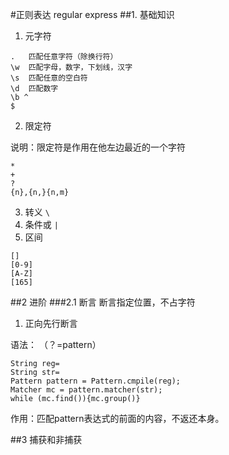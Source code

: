 #正则表达 regular express
##1. 基础知识
1. 元字符
```
.   匹配任意字符（除换行符）
\w  匹配字母，数字，下划线，汉字
\s  匹配任意的空白符
\d  匹配数字
\b ^
$
```
2. 限定符

说明：限定符是作用在他左边最近的一个字符
```
*
+
?
{n},{n,}{n,m}

```
3. 转义
`` \  ``
4. 条件或
`` | ``
5. 区间
```
[]
[0-9]
[A-Z]
[165]
```

##2 进阶
###2.1 断言
断言指定位置，不占字符
1. 正向先行断言

语法： （？=pattern）
```
String reg=
String str=
Pattern pattern = Pattern.cmpile(reg);
Matcher mc = pattern.matcher(str);
while (mc.find()){mc.group()}

````
作用：匹配pattern表达式的前面的内容，不返还本身。

##3 捕获和非捕获

